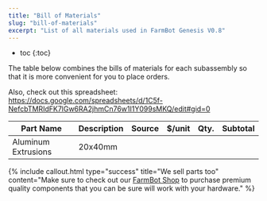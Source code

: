 ```yaml
---
title: "Bill of Materials"
slug: "bill-of-materials"
excerpt: "List of all materials used in FarmBot Genesis V0.8"
---
```


* toc
{:toc}

The table below combines the bills of materials for each subassembly so that it is more convenient for you to place orders.

Also, check out this spreadsheet: https://docs.google.com/spreadsheets/d/1C5f-NefcbTMRIdFK7lGw6RA2jhmCn76w1I1Y099sMKQ/edit#gid=0

|Part Name                     |Description                   |Source                        |$/unit                        |Qty.                          |Subtotal                      |
|------------------------------|------------------------------|------------------------------|------------------------------|------------------------------|------------------------------|
|Aluminum Extrusions           |20x40mm                       |                              |                              |                              |



{%
include callout.html
type="success"
title="We sell parts too"
content="Make sure to check out our [FarmBot Shop](http://go.farmbot.it/shop/) to purchase premium quality components that you can be sure will work with your hardware."
%}

